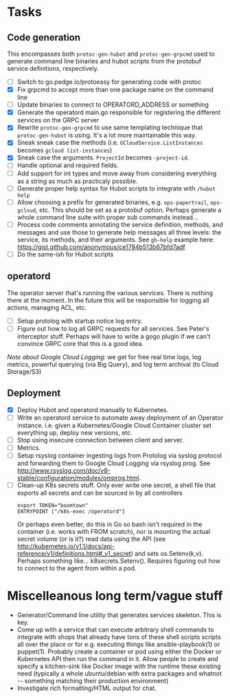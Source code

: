 # Tasks

## Code generation
This encompasses both `protoc-gen-hubot` and `protoc-gen-grpcmd` used to
generate command line binaries and hubot scripts from the protobuf service
definitions, respectively.

- [ ] Switch to go.pedge.io/protoeasy for generating code with protoc
- [x] Fix grpcmd to accept more than one package name on the command line
- [ ] Update binaries to connect to OPERATORD_ADDRESS or something
- [x] Generate the operatord main.go responsible for registering the different
  services on the GRPC server
- [x] Rewrite `protoc-gen-grpcmd` to use same templating technique that
  `protoc-gen-hubot` is using. It's a lot more maintainable this way.
- [x] Sneak sneak case the methods (i.e. `GCloudService.ListInstances` becomes `gcloud list-instances`)
- [x] Sneak case the arguments. `ProjectId` becomes `-project-id`.
- [ ] Handle optional and required fields.
- [ ] Add support for int types and move away from considering everything as a
  string as much as practicaly possible.
- [ ] Generate proper help syntax for Hubot scripts to integrate with
  `/hubot help`
- [ ] Allow choosing a prefix for generated binaries, e.g. `ops-papertrail`,
  `ops-gcloud`, etc. This should be set as a protobuf option. Perhaps generate a
  whole command line suite with proper sub commands instead...
- [ ] Process code comments annotating the service definition, methods, and
  messages and use those to generate help messages all three levels: the
  service, its methods, and their arguments. See `gh-help` example here:
  <https://gist.github.com/anonymous/ce1784b513b67bfd7adf>
- [ ] Do the same-ish for Hubot scripts

## operatord
The operator server that's running the various services. There is nothing there
at the moment. In the future this will be responsible for logging all actions,
managing ACL, etc.
- [ ] Setup protolog with startup notice log entry.
- [ ] Figure out how to log all GRPC requests for all services. See Peter's
  interceptor stuff. Perhaps will have to write a gogo plugin if we can't
  convince GRPC core that this is a good idea.

_Note about Google Cloud Logging:_ we get for free real time logs, log metrics,
powerful querying (via Big Query), and log term archival (to Cloud Storage/S3)

## Deployment
- [x] Deploy Hubot and operatord manually to Kubernetes.
- [ ] Write an operatord service to automate away deployment of an Operator
  instance. i.e. given a Kubernetes/Google Cloud Container cluster set
  everything up, deploy new versions, etc.
- [ ] Stop using insecure connection between client and server.
- [ ] Metrics.
- [ ] Setup rsyslog container ingesting logs from Protolog via syslog protocol
and forwarding them to Google Cloud Logging via rsyslog prog. See
<http://www.rsyslog.com/doc/v8-stable/configuration/modules/omprog.html>.
- [ ] Clean-up K8s secrets stuff. Only ever write one secret, a shell file that
  exports all secrets and can be sourced in by all controllers
  ```
  export TOKEN="boomtown"
  ENTRYPOINT ["/k8s-exec /operatord"]
  ```
  Or perhaps even better, do this in Go so bash isn't required in the container
  (i.e. works with FROM scratch), nor is mounting the actual secret volume (or
  is it?) read data using the API (see
  <http://kubernetes.io/v1.1/docs/api-reference/v1/definitions.html#_v1_secret>)
  and sets os.Setenv(k,v). Perhaps something like... k8secrets.Setenv().
  Requires figuring out how to connect to the agent from within a pod.

# Miscelleanous long term/vague stuff
- Generator/Command line utility that generates services skeleton. This is key.
- Come up with a service that can execute arbitrary shell commands to integrate
  with shops that already have tons of these shell scripts scripts all over the
  place or for e.g. executing things like ansible-playbook(1) or puppet(1).
  Probably create a container or pod using either the Docker or Kubernetes API
  then run the command in it. Allow people to create and specify a kitchen-sink
  like Docker image with the runtime these existing need (typically a whole
  ubuntu/debian with extra packages and whatnot -- something matching their
  production environment)
- Investigate rich formatting/HTML output for chat.

